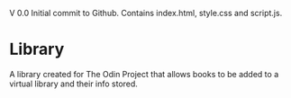 V 0.0 Initial commit to Github. Contains index.html, style.css and script.js.

# Library
A library created for The Odin Project that allows books to be added to a virtual library and their info stored.
